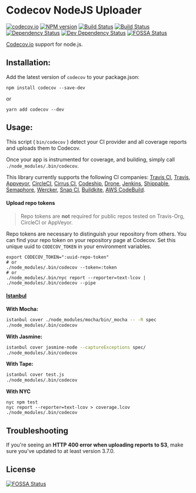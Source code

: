 # Codecov NodeJS Uploader

[![codecov.io](https://codecov.io/github/codecov/codecov-node/coverage.svg?branch=master)](https://codecov.io/github/codecov/codecov-node?branch=master)
[![NPM version][npm-image]][npm-url]
[![Build Status][github-actions-image]][github-actions-url]
[![Build Status][travis-image]][travis-url]
[![Dependency Status][depstat-image]][depstat-url]
[![Dev Dependency Status][devdepstat-image]][devdepstat-url]
[![FOSSA Status](https://app.fossa.com/api/projects/git%2Bgithub.com%2Fcodecov%2Fcodecov-node.svg?type=shield)](https://app.fossa.com/projects/git%2Bgithub.com%2Fcodecov%2Fcodecov-node?ref=badge_shield)

[Codecov.io](https://codecov.io/) support for node.js.

## Installation:

Add the latest version of `codecov` to your package.json:

```
npm install codecov --save-dev
```

or

```
yarn add codecov --dev
```

## Usage:

This script ( `bin/codecov` ) detect your CI provider and all coverage reports and uploads them to Codecov.

Once your app is instrumented for coverage, and building, simply call `./node_modules/.bin/codecov`.

This library currently supports the following CI companies: [Travis CI](https://travis-ci.org/), [Travis](https://travis-ci.com/), [Appveyor](https://appveyor.com/), [CircleCI](https://circleci.com/), [Cirrus CI](https://cirrus-ci.org/), [Codeship](https://codeship.io/), [Drone](https://drone.io/), [Jenkins](http://jenkins-ci.org/), [Shippable](https://shippable.com/), [Semaphore](https://semaphoreapp.com/), [Wercker](https://wercker.com/), [Snap CI](https://snap-ci.com/), [Buildkite](https://buildkite.com/), [AWS CodeBuild](https://aws.amazon.com/codebuild/).

#### Upload repo tokens

> Repo tokens are **not** required for public repos tested on Travis-Org, CircleCI or AppVeyor.

Repo tokens are necessary to distinguish your repository from others. You can find your repo token on your repository page at Codecov. Set this unique uuid to `CODECOV_TOKEN` in your environment variables.

```
export CODECOV_TOKEN=":uuid-repo-token"
# or
./node_modules/.bin/codecov --token=:token
# or
./node_modules/.bin/nyc report --reporter=text-lcov | ./node_modules/.bin/codecov --pipe
```

#### [Istanbul](https://github.com/gotwarlost/istanbul)

**With Mocha:**

```sh
istanbul cover ./node_modules/mocha/bin/_mocha -- -R spec
./node_modules/.bin/codecov
```

**With Jasmine:**

```sh
istanbul cover jasmine-node --captureExceptions spec/
./node_modules/.bin/codecov
```

**With Tape:**

```sh
istanbul cover test.js
./node_modules/.bin/codecov
```

[appveyor-url]: https://ci.appveyor.com/project/eddiemoore/codecov-node-s38o6/branch/master
[github-actions-image]: https://github.com/codecov/codecov-node/workflows/Node%20CI/badge.svg
[github-actions-url]: https://github.com/codecov/codecov-node/actions?query=workflow%3A%22Node+CI%22
[travis-image]: https://travis-ci.org/codecov/codecov-node.svg?branch=master
[travis-url]: https://travis-ci.org/codecov/codecov-node
[npm-url]: https://npmjs.org/package/codecov
[npm-image]: https://img.shields.io/npm/v/codecov.svg
[depstat-url]: https://david-dm.org/codecov/codecov-node
[depstat-image]: https://david-dm.org/codecov/codecov-node/status.svg
[devdepstat-url]: https://david-dm.org/codecov/codecov-node?type=dev
[devdepstat-image]: https://david-dm.org/codecov/codecov-node/dev-status.svg

**With NYC**

```
nyc npm test
nyc report --reporter=text-lcov > coverage.lcov
./node_modules/.bin/codecov
```

## Troubleshooting

If you're seeing an **HTTP 400 error when uploading reports to S3**, make sure you've updated to at least version 3.7.0.

## License

[![FOSSA Status](https://app.fossa.com/api/projects/git%2Bgithub.com%2Fcodecov%2Fcodecov-node.svg?type=large)](https://app.fossa.com/projects/git%2Bgithub.com%2Fcodecov%2Fcodecov-node?ref=badge_large)
